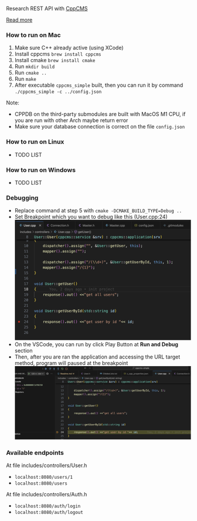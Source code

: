 Research REST API with [CppCMS](http://cppcms.com/wikipp/en/page/main)

[Read more](http://cppcms.com/wikipp/en/page/cppcms_1x#Tutorials)

### How to run on Mac

1. Make sure C++ already active (using XCode)
2. Install cppcms `brew install cppcms`
3. Install cmake `brew install cmake`
4. Run `mkdir build`
5. Run `cmake ..`
6. Run `make`
7. After executable `cppcms_simple` built, then you can run it by command `./cppcms_simple -c ../config.json`

Note:

- CPPDB on the third-party submodules are built with MacOS M1 CPU, if you are run with other Arch maybe return error
- Make sure your database connection is correct on the file `config.json`

### How to run on Linux

- TODO LIST

### How to run on Windows

- TODO LIST

### Debugging

- Replace command at step 5 with `cmake -DCMAKE_BUILD_TYPE=Debug ..`
- Set Breakpoint which you want to debug like this (User.cpp:24)
![Set breakpoint](/screenshots/breakpoint.png)
- On the VSCode, you can run by click Play Button at **Run and Debug** section
- Then, after you are ran the application and accessing the URL target method, program will paused at the breakpoint
![Paused](/screenshots/paused.png)

### Available endpoints
At file includes/controllers/User.h
- `localhost:8080/users/1`
- `localhost:8080/users`

At file includes/controllers/Auth.h
- `localhost:8080/auth/login`
- `localhost:8080/auth/logout`
